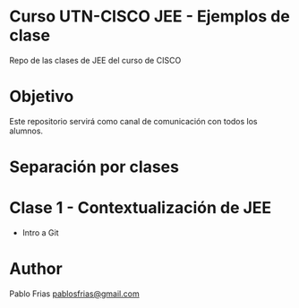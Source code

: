 # Curso UTN-CISCO JEE - Ejemplos de clase
Repo de las clases de JEE del curso de CISCO

# Objetivo
Este repositorio servirá como canal de comunicación con todos los alumnos.

# Separación por clases
# Clase 1 - Contextualización de JEE
  - Intro a Git

# Author
Pablo Frias 
pablosfrias@gmail.com

